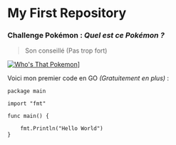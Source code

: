 # My First Repository

### Challenge Pokémon : *Quel est ce Pokémon ?*

> Son conseillé (Pas trop fort)

[![Who's That Pokemon](https://user-images.githubusercontent.com/112947614/188630693-3bdfbf17-8dd8-4dbc-97a2-4eab4813d613.jpg)](https://www.youtube.com/watch?v=WSGV_n6H1n0)]

Voici mon premier code en GO *(Gratuitement en plus)* :

```
package main

import "fmt"

func main() {

	fmt.Println("Hello World")
}
